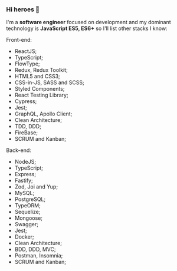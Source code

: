 ### Hi heroes 👋

I'm a **software engineer** focused on development and my dominant technology is **JavaScript ES5, ES6+** so I'll list other stacks I know:

Front-end:

- ReactJS;
- TypeScript;
- FlowType;
- Redux, Redux Toolkit;
- HTML5 and CSS3;
- CSS-in-JS, SASS and SCSS;
- Styled Components;
- React Testing Library;
- Cypress;
- Jest;
- GraphQL, Apollo Client;
- Clean Architecture;
- TDD, DDD;
- FireBase;
- SCRUM and Kanban;


Back-end:

- NodeJS;
- TypeScript;
- Express;
- Fastify;
- Zod, Joi and Yup;
- MySQL;
- PostgreSQL;
- TypeORM;
- Sequelize;
- Mongoose;
- Swagger;
- Jest;
- Docker;
- Clean Architecture;
- BDD, DDD, MVC;
- Postman, Insomnia;
- SCRUM and Kanban;
